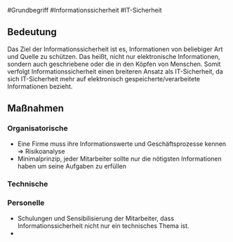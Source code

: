 #Grundbegriff #Informationssicherheit #IT-Sicherheit 
## Bedeutung
Das Ziel der Informationssicherheit ist es, Informationen von beliebiger Art und Quelle zu schützen. Das heißt, nicht nur elektronische Informationen, sondern auch geschriebene oder die in den Köpfen von Menschen. Somit verfolgt Informationssicherheit einen breiteren Ansatz als IT-Sicherheit, da sich IT-Sicherheit mehr auf elektronisch gespeicherte/verarbeitete Informationen bezieht.

## Maßnahmen 
### Organisatorische
+ Eine Firme muss ihre Informationswerte und Geschäftsprozesse kennen => Risikoanalyse
+ Minimalprinzip, jeder Mitarbeiter sollte nur die nötigsten Informationen haben um seine Aufgaben zu erfüllen 
### Technische 
### Personelle
+ Schulungen und Sensibilisierung der Mitarbeiter, dass Informationssicherheit nicht nur ein technisches Thema ist.
+ 
